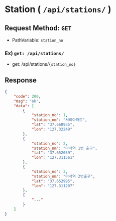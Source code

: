 # Station ( `/api/stations/` )
## Request Method: `GET`
- PathVariable: `station_no`
### Ex) `get: /api/stations/`
- get: /api/stations/`{station_no}`
## Response
```json
{
    "code": 200,
    "msg": "ok",
    "data": [
        {
            "station_no": 1,
            "station_nm": "서희아파트",
            "lat": "37.660935",
            "lon": "127.32249"
        },
        {
            "station_no": 2,
            "station_nm": "마석역 1번 출구",
            "lat": "37.652059",
            "lon": "127.311561"
        },
        {
            "station_no": 3,
            "station_nm": "마석역 2번출구",
            "lat": "37.652995",
            "lon": "127.311207"
        },
        {
            "..."
        }
    ]
}
```




